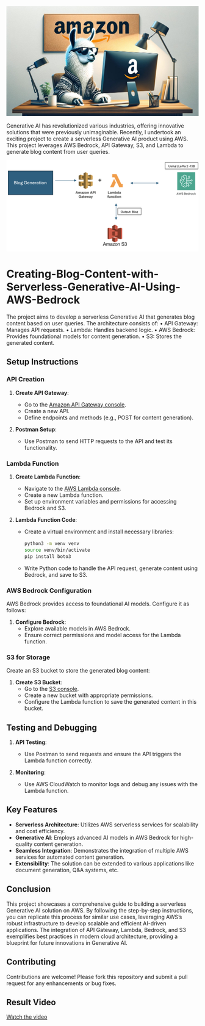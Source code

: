 ![alt text](https://github.com/pranjals26/Creating-Blog-Content-with-Serverless-Generative-AI-Using-AWS-Bedrock/blob/main/llama%20AWS.jpg)

Generative AI has revolutionized various industries, offering innovative solutions that were previously unimaginable. Recently, I undertook an exciting project to create a serverless Generative AI product using AWS. This project leverages AWS Bedrock, API Gateway, S3, and Lambda to generate blog content from user queries.

![alt text](https://github.com/pranjals26/Creating-Blog-Content-with-Serverless-Generative-AI-Using-AWS-Bedrock/blob/main/flow%20diagram.png)

# Creating-Blog-Content-with-Serverless-Generative-AI-Using-AWS-Bedrock

The project aims to develop a serverless Generative AI that generates blog content based on user queries. The architecture consists of:
•	API Gateway: Manages API requests.
•	Lambda: Handles backend logic.
•	AWS Bedrock: Provides foundational models for content generation.
•	S3: Stores the generated content.

## Setup Instructions

### API Creation

1. **Create API Gateway**:
   - Go to the [Amazon API Gateway console](https://console.aws.amazon.com/apigateway).
   - Create a new API.
   - Define endpoints and methods (e.g., POST for content generation).

2. **Postman Setup**:
   - Use Postman to send HTTP requests to the API and test its functionality.

### Lambda Function

1. **Create Lambda Function**:
   - Navigate to the [AWS Lambda console](https://console.aws.amazon.com/lambda).
   - Create a new Lambda function.
   - Set up environment variables and permissions for accessing Bedrock and S3.

2. **Lambda Function Code**:
   - Create a virtual environment and install necessary libraries:
     ```bash
     python3 -m venv venv
     source venv/bin/activate
     pip install boto3
     ```
   - Write Python code to handle the API request, generate content using Bedrock, and save to S3.

### AWS Bedrock Configuration

AWS Bedrock provides access to foundational AI models. Configure it as follows:

1. **Configure Bedrock**:
   - Explore available models in AWS Bedrock.
   - Ensure correct permissions and model access for the Lambda function.

### S3 for Storage

Create an S3 bucket to store the generated blog content:

1. **Create S3 Bucket**:
   - Go to the [S3 console](https://console.aws.amazon.com/s3).
   - Create a new bucket with appropriate permissions.
   - Configure the Lambda function to save the generated content in this bucket.

## Testing and Debugging

1. **API Testing**:
   - Use Postman to send requests and ensure the API triggers the Lambda function correctly.
   
2. **Monitoring**:
   - Use AWS CloudWatch to monitor logs and debug any issues with the Lambda function.

## Key Features

- **Serverless Architecture**: Utilizes AWS serverless services for scalability and cost efficiency.
- **Generative AI**: Employs advanced AI models in AWS Bedrock for high-quality content generation.
- **Seamless Integration**: Demonstrates the integration of multiple AWS services for automated content generation.
- **Extensibility**: The solution can be extended to various applications like document generation, Q&A systems, etc.

## Conclusion

This project showcases a comprehensive guide to building a serverless Generative AI solution on AWS. By following the step-by-step instructions, you can replicate this process for similar use cases, leveraging AWS’s robust infrastructure to develop scalable and efficient AI-driven applications. The integration of API Gateway, Lambda, Bedrock, and S3 exemplifies best practices in modern cloud architecture, providing a blueprint for future innovations in Generative AI.

## Contributing

Contributions are welcome! Please fork this repository and submit a pull request for any enhancements or bug fixes.

## Result Video 

[Watch the video](https://github.com/pranjals26/Creating-Blog-Content-with-Serverless-Generative-AI-Using-AWS-Bedrock/blob/main/GEN%20AI%20AWS%20BEDROCK.mp4)

